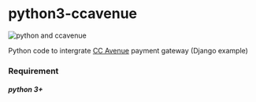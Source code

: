 # python3-ccavenue

![python and ccavenue](https://i.ibb.co/mJmFnxk/py-Cc-Untitled-1.png)


Python code to intergrate [CC Avenue](https://www.ccavenue.com/) payment gateway (Django example)

### Requirement
##### python 3+




